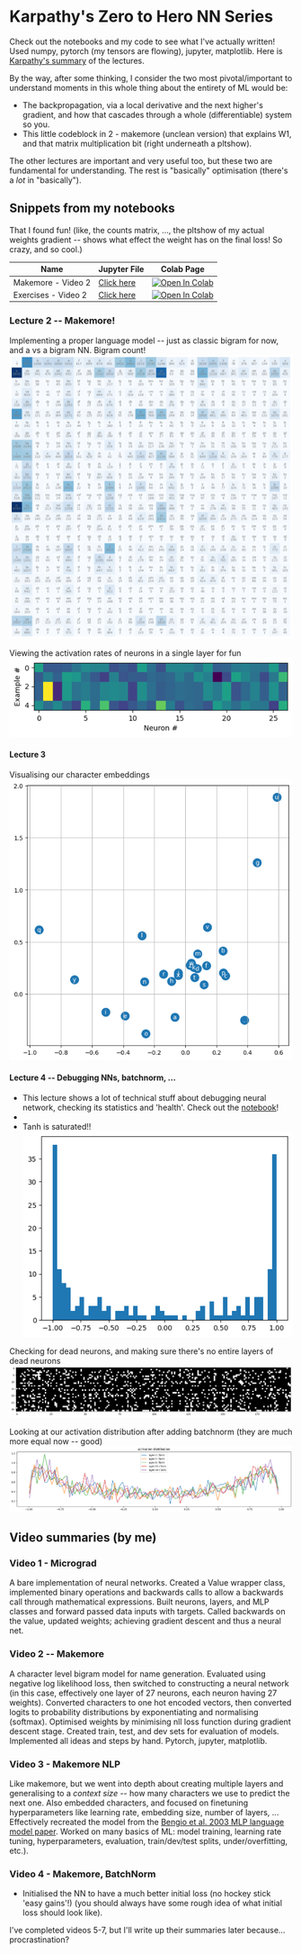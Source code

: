 # Karpathy's Zero to Hero NN Series

Check out the notebooks and my code to see what I've actually written! Used numpy, pytorch (my tensors are flowing), jupyter, matplotlib. Here is [Karpathy's summary](https://karpathy.ai/zero-to-hero.html) of the lectures.

By the way, after some thinking, I consider the two most pivotal/important to understand moments in this whole thing about the entirety of ML would be:
- The backpropagation, via a local derivative and the next higher's gradient, and  how that cascades through a whole (differentiable) system so you.
- This little codeblock in 2 - makemore (unclean version) that explains W1, and that matrix multiplication bit (right underneath a pltshow).

The other lectures are important and very useful too, but these two are fundamental for understanding. The rest is "basically" optimisation (there's a *lot* in "basically").
## Snippets from my notebooks
That I found fun!
(like, the counts matrix, ..., the pltshow of my actual weights gradient -- shows what effect the weight has on the final loss! So crazy, and so cool.)
<!-- >> Do an open in collab for our 2 - makemore vid exercises?? I think that's a good representation of stuff we can do/we have been doing. -->

| Name | Jupyter File |  Colab Page
| ---  | --- | --- |
Makemore - Video 2 | [Click here](https://github.com/Antimatter543/karpathy-NN-lectures/blob/main/2%20-%20makemore/makemore.ipynb) | [![Open In Colab](https://colab.research.google.com/assets/colab-badge.svg)](https://colab.research.google.com/github/Antimatter543/karpathy-NN-lectures/blob/main/2%20-%20makemore/makemore.ipynb)
Exercises - Video 2 | [Click here](https://github.com/Antimatter543/karpathy-NN-lectures/blob/main/2%20-%20makemore/vid_exercises.ipynb) | [![Open In Colab](https://colab.research.google.com/assets/colab-badge.svg)](https://colab.research.google.com/github/Antimatter543/karpathy-NN-lectures/blob/main/2%20-%20makemore/vid_exercises.ipynb)

###  Lecture 2 -- Makemore!
Implementing a proper language model -- just as classic bigram for now, and a vs a bigram NN.
Bigram count! 
![Bigram count](./assets/image.png)

Viewing the activation rates of neurons in a single layer for fun 
![Alt text](./assets/image-3.png)

#### Lecture 3 
Visualising our character embeddings 
![Alt text](./assets/image-4.png)

#### Lecture 4 -- Debugging NNs, batchnorm, ...
-  This lecture shows a lot of technical stuff about debugging neural network, checking its statistics and 'health'. Check out the [notebook](./4%20-%20makemore-pt3/makemore-batchnorm.ipynb)!
-  
- Tanh is saturated!!
![Alt text](./assets/image-7.png)

Checking for dead neurons, and making sure there's no entire layers of dead neurons
![Alt text](./assets/image-5.png)

Looking at our activation distribution after adding batchnorm (they are much more equal now -- good)
![Alt text](./assets/image-6.png)
## Video summaries (by me)
<!-- Partially so I have an easier time putting these on my resume 😳 -->

### Video 1 - Micrograd
A bare implementation of neural networks. Created a Value wrapper class, implemented binary operations and backwards calls to allow a backwards call through mathematical expressions. Built neurons, layers, and MLP classes and forward passed data inputs with targets. Called backwards on the value, updated weights; achieving gradient descent and thus a neural net.

### Video 2 -- Makemore
A character level bigram model for name generation. Evaluated using negative log likelihood loss, then switched to constructing a neural network (in this case, effectively one layer of 27 neurons, each neuron having 27 weights). Converted characters to one hot encoded vectors, then converted logits to probability distributions by exponentiating and normalising (softmax). Optimised weights by minimising nll loss function during gradient descent stage. Created train, test, and dev sets for evaluation of models.    Implemented all ideas and steps by hand. Pytorch, jupyter, matplotlib.

### Video 3 - Makemore NLP 
Like makemore, but we went into depth about creating multiple layers and generalising to a *context size* -- how many characters we use to predict the next one. Also embedded characters, and focused on finetuning hyperparameters like learning rate, embedding size, number of layers, ... Effectively recreated the model from the [Bengio et al. 2003 MLP language model paper](https://www.jmlr.org/papers/volume3/bengio03a/bengio03a.pdf). Worked on many basics of ML: model training, learning rate tuning, hyperparameters, evaluation, train/dev/test splits, under/overfitting, etc.).


### Video 4 - Makemore, BatchNorm
- Initialised the NN to have a much better initial loss (no hockey stick 'easy gains'!) (you should always have some rough idea of what initial loss should look like).

I've completed videos 5-7, but I'll write up their summaries later because... procrastination?

<!-- ### Colab notebooks
| Colab Page | Video
| --- | --- |
### Video 3 - Makemore NLP 
Like makemore, but we went into depth about creating multiple layers and generalising to a *context size* -- how many characters we use to predict the next one. Also embedded characters.
Effectively recreated the model from the [Bengio et al. 2003 MLP language model paper](https://www.jmlr.org/papers/volume3/bengio03a/bengio03a.pdf).
[![Open In Colab](https://colab.research.google.com/assets/colab-badge.svg)](https://colab.research.google.com/github/camenduru/stable-diffusion-webui-colab/blob/main/stable_diffusion_webui_colab.ipynb) stable_diffusion_webui_colab | Micrograd -->